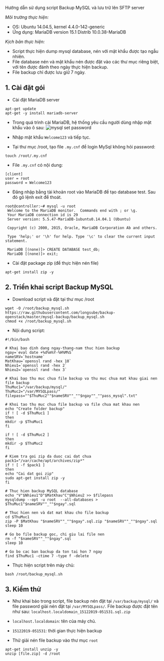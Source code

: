 Hướng dẫn sử dụng script Backup MySQL và lưu trữ lên SFTP server

*Môi trường thực hiện:*
 - OS: Ubuntu 14.04.5, kernel 4.4.0-142-generic
 - Ứng dụng: MariaDB version 15.1 Distrib 10.0.38-MariaDB

 *Kịch bản thực hiện:* 
 - Script thực hiện dump mysql database, nén với mật khẩu được tạo ngẫu nhiên.
 - File database nén và mật khẩu nén được đặt vào các thư mục riêng biệt, với tên được đánh theo ngày thực hiện backup.
 - File backup chỉ được lưu giữ 7 ngày.

## 1. Cài đặt gói
 - Cài đặt MariaDB server
```
apt-get update
apt-get -y install mariadb-server
```

 - Trong quá trình cài MariaDB, hệ thống yêu cầu người dùng nhập mật khẩu vào ô sau:
 ![mysql set password](/images/mysql_password.png)

 - Nhập mật khẩu `Welcome123` và tiếp tục.

 - Tại thư mục /root, tạo file `.my.cnf` để login MySql không hỏi password:
```
touch /root/.my.cnf
```

 - File `.my.cnf` có nội dung:
```
[client]
user = root
password = Welcome123
```

 - Đăng nhập bằng tài khoản root vào MariaDB để tạo database test. Sau đó gõ lệnh exit để thoát.

```
root@controller:~# mysql -u root
 Welcome to the MariaDB monitor.  Commands end with ; or \g.
 Your MariaDB connection id is 29
 Server version: 5.5.47-MariaDB-1ubuntu0.14.04.1 (Ubuntu)

 Copyright (c) 2000, 2015, Oracle, MariaDB Corporation Ab and others.

 Type 'help;' or '\h' for help. Type '\c' to clear the current input statement.

 MariaDB [(none)]> CREATE DATABASE test_db;
 MariaDB [(none)]> exit;
```

 - Cài đặt package zip (để thực hiện nén file)
```
apt-get install zip -y
```

## 2. Triển khai script Backup MySQL
 - Download script và đặt tại thư mục /root
```
wget -O /root/backup_mysql.sh https://raw.githubusercontent.com/longsube/backup-openstack/master/mysql-backup/backup_mysql.sh
chmod +x /root/backup_mysql.sh
```

 - Nội dung script:
```
#!/bin/bash

# Khai bao dinh dang ngay-thang-nam thuc hien backup
ngay=`eval date +%d%m%Y-%H%M%S`
nameSRV=`hostname`
MatKhau=`openssl rand -hex 10`
Nhieu1=`openssl rand -hex 2`
Nhieu2=`openssl rand -hex 3`

# Khai bao thu muc chua file backup va thu muc chua mat khau giai nen file backup
ThuMuc1="/var/backup/mysql/"
ThuMuc2="/var/MYSQLpass/"
filepass=""$ThuMuc2""$nameSRV""_""$ngay""_""pass_mysql".txt"

# Khoi tao thu muc chua file backup va file chua mat khau nen
echo "Create folder backup"
if ! [ -d $ThuMuc1 ]
then
mkdir -p $ThuMuc1
fi

if ! [ -d $ThuMuc2 ]
then
mkdir -p $ThuMuc2
fi

# Kiem tra goi zip da duoc cai dat chua
pack1="/var/cache/apt/archives/zip*"
if ! [ -f $pack1 ]
then
echo "Cai dat goi zip"
sudo apt-get install zip -y
fi

# Thuc hien backup MySQL database
echo "V"$Nhieu1"D"$MatKhau"C"$Nhieu2 >> $filepass
mysqldump --opt -u root  --all-databases > $ThuMuc1"$nameSRV""_""$ngay".sql

# Thuc hien nen và dat mat khau cho file backup
cd $ThuMuc1
zip -P $MatKhau "$nameSRV""_""$ngay".sql.zip "$nameSRV""_""$ngay".sql
sleep 10

# Go bo file backup goc, chi giu lai file nen
rm -f "$nameSRV""_""$ngay".sql
sleep 10

# Go bo cac ban backup da ton tai hon 7 ngay
find $ThuMuc1 -ctime 7 -type f -delete
```

 - Thực hiện script trên máy chủ:
```
bash /root/backup_mysql.sh
```

## 3. Kiểm thử
 - Như khai báo trong script, file backup nén đặt tại `/var/backup/mysql/` và file password giải nén đặt tại `/var/MYSQLpass/`. File backup được đặt tên như sau:
 `localhost.localdomain_15122019-051531.sql.zip`
  - `localhost.localdomain`: tên của máy chủ.
  - `15122019-051531`: thời gian thực hiện backup

 - Thử giải nén file backup vào thư mục `root`
 ```
 apt-get install unzip -y
 unzip [file.zip] -d /root
 ```
